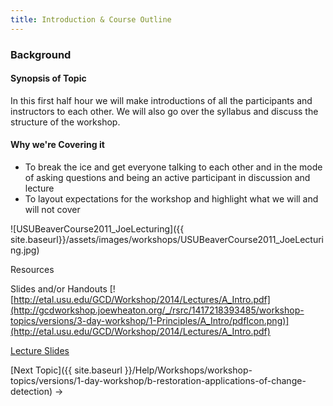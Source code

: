 ```yaml
---
title: Introduction & Course Outline
---
```


### Background

#### Synopsis of Topic

In this first half hour we will make introductions of all the participants and instructors to each other. We will also go over the syllabus and discuss the structure of the workshop. 

#### Why we're Covering it

- To break the ice and get everyone talking to each other and in the mode of asking questions and being an active participant in discussion and lecture
- To layout expectations for the workshop and highlight what we will and will not cover

![USUBeaverCourse2011_JoeLecturing]({{ site.baseurl}}/assets/images/workshops/USUBeaverCourse2011_JoeLecturing.jpg)

Resources 

Slides and/or Handouts
[![http://etal.usu.edu/GCD/Workshop/2014/Lectures/A_Intro.pdf](http://gcdworkshop.joewheaton.org/_/rsrc/1417218393485/workshop-topics/versions/3-day-workshop/1-Principles/A_Intro/pdfIcon.png)](http://etal.usu.edu/GCD/Workshop/2014/Lectures/A_Intro.pdf) 

[Lecture Slides](http://etal.usu.edu/GCD/Workshop/2015_RRNW/Lectures/A_Intro.pdf)

[Next Topic]({{ site.baseurl }}/Help/Workshops/workshop-topics/versions/1-day-workshop/b-restoration-applications-of-change-detection) →
